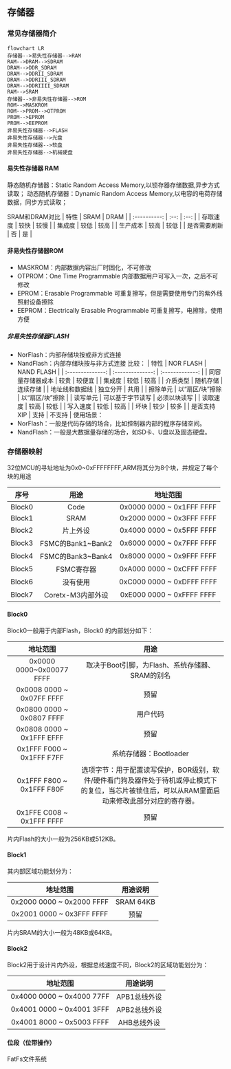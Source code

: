
## 存储器

### 常见存储器简介
```mermaid
flowchart LR
存储器-->易失性存储器-->RAM
RAM-->DRAM-->SDRAM
DRAM-->DDR_SDRAM
DRAM-->DDRII_SDRAM
DRAM-->DDRIII_SDRAM
DRAM-->DDRIIII_SDRAM
RAM-->SRAM
存储器-->非易失性存储器-->ROM
ROM-->MASKROM
ROM-->PROM-->OTPROM
PROM-->EPROM
PROM-->EEPROM
非易失性存储器-->FLASH
非易失性存储器-->光盘
非易失性存储器-->软盘
非易失性存储器-->机械硬盘
```

#### 易失性存储器 RAM
静态随机存储器：Static Random Access Memory,以锁存器存储数据,异步方式读取；
动态随机存储器：Dynamic Random Access Memory,以电容的电荷存储数据，同步方式读取；

SRAM和DRAM对比
|     特性     | SRAM | DRAM |
| :----------: | :--: | :--: |
|   存取速度   | 较快 | 较慢 |
|    集成度    | 较低 | 较高 |
|   生产成本   | 较高 | 较低 |
| 是否需要刷新 |  否  |  是  |

#### 非易失性存储器ROM
- MASKROM：内部数据内容出厂时固化，不可修改
- OTPROM：One Time Programmable 内部数据用户可写入一次，之后不可修改
- EPROM：Erasable Programmable 可重复擦写，但是需要使用专门的紫外线照射设备擦除
- EEPROM：Electrically Erasable Programmable 可重复擦写，电擦除，使用方便

##### 非易失性存储器FLASH
- NorFlash：内部存储块按或非方式连接
- NandFlash：内部存储块按与非方式连接
比较：
|       特性       |    NOR FLASH     |   NAND FLASH    |
| :--------------: | :--------------: | :-------------: |
| 同容量存储器成本 |       较贵       |     较便宜      |
|      集成度      |       较低       |      较高       |
|     介质类型     |     随机存储     |    连续存储     |
|  地址线和数据线  |     独立分开     |      共用       |
|     擦除单元     | 以“扇区/块”擦除  | 以“扇区/块”擦除 |
|     读写单元     | 可以基于字节读写 |  必须以块读写   |
|     读取速度     |       较高       |      较低       |
|     写入速度     |       较低       |      较高       |
|       坏块       |       较少       |      较多       |
|   是否支持XIP    |       支持       |     不支持      |
使用场景：
- NorFlash：一般是代码存储的场合，比如控制器内部的程序存储空间。
- NandFlash：一般是大数据量存储的场合，如SD卡、U盘以及固态硬盘。

### 存储器映射
32位MCU的寻址地址为0x0~0xFFFFFFFF,ARM将其分为8个块，并规定了每个块的用途

|  序号  |       用途        |         地址范围          |
| :----: | :---------------: | :-----------------------: |
| Block0 |       Code        | 0x0000 0000 ~ 0x1FFF FFFF |
| Block1 |       SRAM        | 0x2000 0000 ~ 0x3FFF FFFF |
| Block2 |     片上外设      | 0x4000 0000 ~ 0x5FFF FFFF |
| Block3 | FSMC的Bank1~Bank2 | 0x6000 0000 ~ 0x7FFF FFFF |
| Block4 | FSMC的Bank3~Bank4 | 0x8000 0000 ~ 0x9FFF FFFF |
| Block5 |    FSMC寄存器     | 0xA000 0000 ~ 0xCFFF FFFF |
| Block6 |     没有使用      | 0xC000 0000 ~ 0xDFFF FFFF |
| Block7 | Coretx-M3内部外设 | 0xE000 0000 ~ 0xFFFF FFFF |

#### Block0

Block0一般用于内部Flash，Block0 的内部划分如下：

|         地址范围          |                             用途                             |
| :-----------------------: | :----------------------------------------------------------: |
| 0x0000 0000~0x00077 FFFF  |       取决于Boot引脚，为Flash、系统存储器、SRAM的别名        |
| 0x0008 0000 ~ 0x07FF FFFF |                             预留                             |
| 0x0800 0000 ~ 0x0807 FFFF |                           用户代码                           |
| 0x0808 0000 ~ 0x1FFF EFFF |                             预留                             |
| 0x1FFF F000 ~ 0x1FFF F7FF |                    系统存储器：Bootloader                    |
| 0x1FFF F800 ~ 0x1FFF F80F | 选项字节：用于配置读写保护，BOR级别，软件/硬件看门狗及器件处于待机或停止模式下的复位，当芯片被锁住后，可以从RAM里面启动来修改此部分对应的寄存器。 |
| 0x1FFE C008 ~ 0x1FFF FFFF |                             预留                             |

片内Flash的大小一般为256KB或512KB。

#### Block1

其内部区域功能划分为：

|         地址范围          | 用途说明  |
| :-----------------------: | :-------: |
| 0x2000 0000 ~ 0x2000 FFFF | SRAM 64KB |
| 0x2001 0000 ~ 0x3FFF FFFF |   预留    |

片内SRAM的大小一般为48KB或64KB。

#### Block2

Block2用于设计片内外设，根据总线速度不同，Block2的区域功能划分为：

|         地址范围          |   用途说明   |
| :-----------------------: | :----------: |
| 0x4000 0000 ~ 0x4000 77FF | APB1总线外设 |
| 0x4001 0000 ~ 0x4001 3FFF | APB2总线外设 |
| 0x4001 8000 ~ 0x5003 FFFF | AHB总线外设  |







#### 位段（位带操作）


FatFs文件系统